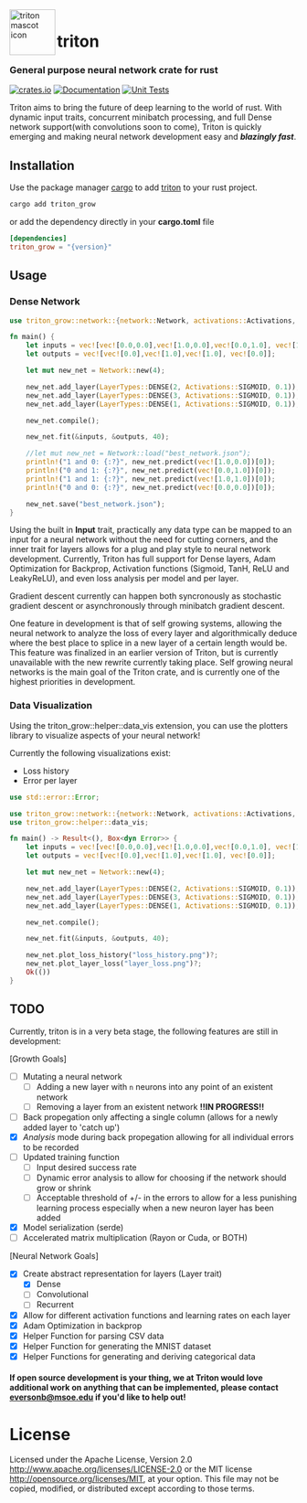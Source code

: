  <img align="left" src="https://raw.githubusercontent.com/BradenEverson/triton/master/triton-logo.svg" width="80px" height="80px" alt="triton mascot icon">

# triton

### General purpose neural network crate for rust

[![crates.io](https://img.shields.io/crates/v/triton_grow.svg)](https://crates.io/crates/triton_grow)
[![Documentation](https://docs.rs/triton_grow/badge.svg)](https://docs.rs/triton_grow)
[![Unit Tests](https://github.com/BradenEverson/triton/workflows/%20Triton%20General%20Unit%20Tests/badge.svg)](https://github.com/BradenEverson/triton/actions/workflows/rust.yml")

Triton aims to bring the future of deep learning to the world of rust. With dynamic input traits, concurrent minibatch processing, and full Dense network support(with convolutions soon to come), Triton is quickly emerging and making neural network development easy and ***blazingly fast***.

## Installation

Use the package manager [cargo](https://crates.io/) to add [triton](https://crates.io/crates/triton_grow) to your rust project.

```bash
cargo add triton_grow
```

or add the dependency directly in your **cargo.toml** file

```toml
[dependencies]
triton_grow = "{version}"
```
## Usage

### Dense Network
```rust
use triton_grow::network::{network::Network, activations::Activations, layer::layers::LayerTypes, input::Input};

fn main() {
    let inputs = vec![vec![0.0,0.0],vec![1.0,0.0],vec![0.0,1.0], vec![1.0,1.0]];
    let outputs = vec![vec![0.0],vec![1.0],vec![1.0], vec![0.0]];

    let mut new_net = Network::new(4);

    new_net.add_layer(LayerTypes::DENSE(2, Activations::SIGMOID, 0.1));
    new_net.add_layer(LayerTypes::DENSE(3, Activations::SIGMOID, 0.1));
    new_net.add_layer(LayerTypes::DENSE(1, Activations::SIGMOID, 0.1));

    new_net.compile();

    new_net.fit(&inputs, &outputs, 40);

    //let mut new_net = Network::load("best_network.json");
    println!("1 and 0: {:?}", new_net.predict(vec![1.0,0.0])[0]);
    println!("0 and 1: {:?}", new_net.predict(vec![0.0,1.0])[0]);
    println!("1 and 1: {:?}", new_net.predict(vec![1.0,1.0])[0]);
    println!("0 and 0: {:?}", new_net.predict(vec![0.0,0.0])[0]);

    new_net.save("best_network.json");
}
```

Using the built in **Input** trait, practically any data type can be mapped to an input for a neural network without the need for cutting corners, and the inner trait for layers allows for a plug and play style to neural network development. Currently, Triton has full support for Dense layers, Adam Optimization for Backprop, Activation functions (Sigmoid, TanH, ReLU and LeakyReLU), and even loss analysis per model and per layer. 

Gradient descent currently can happen both syncronously as stochastic gradient descent or asynchronously through minibatch gradient descent. 

One feature in development is that of self growing systems, allowing the neural network to analyze the loss of every layer and algorithmically deduce where the best place to splice in a new layer of a certain length would be. This feature was finalized in an earlier version of Triton, but is currently unavailable with the new rewrite currently taking place. Self growing neural networks is the main goal of the Triton crate, and is currently one of the highest priorities in development.

### Data Visualization

Using the triton_grow::helper::data_vis extension, you can use the plotters library to visualize aspects of your neural network!

Currently the following visualizations exist:

- Loss history
- Error per layer

```rust
use std::error::Error;

use triton_grow::network::{network::Network, activations::Activations, layer::layers::LayerTypes, input::Input};
use triton_grow::helper::data_vis;

fn main() -> Result<(), Box<dyn Error>> {
    let inputs = vec![vec![0.0,0.0],vec![1.0,0.0],vec![0.0,1.0], vec![1.0,1.0]];
    let outputs = vec![vec![0.0],vec![1.0],vec![1.0], vec![0.0]];

    let mut new_net = Network::new(4);

    new_net.add_layer(LayerTypes::DENSE(2, Activations::SIGMOID, 0.1));
    new_net.add_layer(LayerTypes::DENSE(3, Activations::SIGMOID, 0.1));
    new_net.add_layer(LayerTypes::DENSE(1, Activations::SIGMOID, 0.1));

    new_net.compile();

    new_net.fit(&inputs, &outputs, 40);

    new_net.plot_loss_history("loss_history.png")?;
    new_net.plot_layer_loss("layer_loss.png")?;
    Ok(())
}
```

## TODO

Currently, triton is in a very beta stage, the following features are still in development:

[Growth Goals]
 - [ ]  Mutating a neural network
    - [ ]  Adding a new layer with ```n``` neurons into any point of an existent network
    - [ ]  Removing a layer from an existent network **!!IN PROGRESS!!**
- [ ]  Back propegation only affecting a single column (allows for a newly added layer to 'catch up')
- [X]  *Analysis* mode during back propegation allowing for all individual errors to be recorded
- [ ]  Updated training function
    - [ ]  Input desired success rate
    - [ ]  Dynamic error analysis to allow for choosing if the network should grow or shrink
    - [ ]  Acceptable threshold of +/- in the errors to allow for a less punishing learning process especially when a new neuron layer has been added
- [X]  Model serialization (serde)
- [ ] Accelerated matrix multiplication (Rayon or Cuda, or BOTH)

[Neural Network Goals]
- [X] Create abstract representation for layers (Layer trait)
    - [X] Dense
    - [ ] Convolutional
    - [ ] Recurrent
- [X] Allow for different activation functions and learning rates on each layer
- [X] Adam Optimization in backprop
- [X] Helper Function for parsing CSV data
- [X] Helper Function for generating the MNIST dataset
- [X] Helper Functions for generating and deriving categorical data

#### If open source development is your thing, we at Triton would love additional work on anything that can be implemented, please contact **eversonb@msoe.edu** if you'd like to help out!

# License
Licensed under the Apache License, Version 2.0 http://www.apache.org/licenses/LICENSE-2.0 or the MIT license http://opensource.org/licenses/MIT, at your option. This file may not be copied, modified, or distributed except according to those terms.
